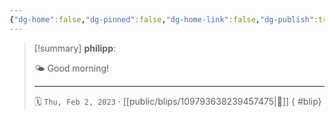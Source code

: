 ```yaml
---
{"dg-home":false,"dg-pinned":false,"dg-home-link":false,"dg-publish":true,"type":"blip","disabled rules":["yaml-title","yaml-title-alias","file-name-heading"],"title":"philipp on mastodon @ 2023-02-02","created-date":"2023-02-02T06:06:06","id":109793638239457470,"updated-date":"2025-05-02T08:50:43","dg-path":"blips/109793638239457475.md","permalink":"/blips/109793638239457475/","dgPassFrontmatter":true}
---
```


> [!summary] **philipp**:
>
> 🌤️ Good morning!
> - - -
>
> 🗓️ `Thu, Feb 2, 2023` · [[public/blips/109793638239457475\|🔗]]
{ #blip}

